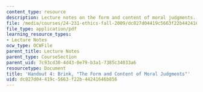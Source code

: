 ```yaml
---
content_type: resource
description: Lecture notes on the form and content of moral judgments.
file: /media/courses/24-231-ethics-fall-2009/dc827d04419c5663f22b44241646b856_MIT24_231F09_lec05.pdf
file_type: application/pdf
learning_resource_types:
- Lecture Notes
ocw_type: OCWFile
parent_title: Lecture Notes
parent_type: CourseSection
parent_uid: 7c93cd30-4d43-0e79-b3a1-7385c34033a6
resourcetype: Document
title: 'Handout 4: Brink, "The Form and Content of Moral Judgments"'
uid: dc827d04-419c-5663-f22b-44241646b856
---
```

